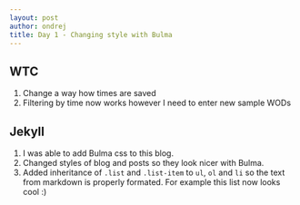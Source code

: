 ```yaml
---
layout: post
author: ondrej
title: Day 1 - Changing style with Bulma
---
```

## WTC
1. Change a way how times are saved
2. Filtering by time now works however I need to enter new sample WODs

## Jekyll
1. I was able to add Bulma css to this blog.
2. Changed styles of blog and posts so they look nicer with Bulma.
3. Added inheritance of `.list` and `.list-item` to `ul`, `ol` and `li` so the text from markdown is properly formated. For example this list now looks cool :)
